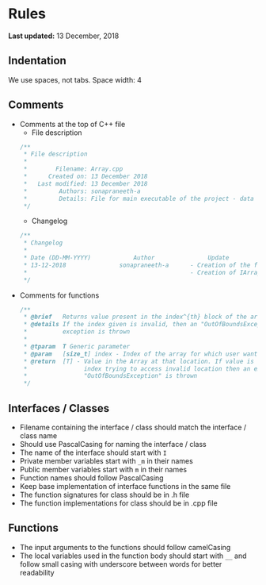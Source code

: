 # Rules

**Last updated:** 13 December, 2018

## Indentation

We use spaces, not tabs.
Space width: 4

## Comments

- Comments at the top of C++ file
    - File description
    ```cpp
    /**
     * File description
     *
     *        Filename: Array.cpp
     *      Created on: 13 December 2018
     *   Last modified: 13 December 2018
     *         Authors: sonapraneeth-a
     *         Details: File for main executable of the project - data structures
     */
    ```
    - Changelog
    ```cpp
    /**
     * Changelog
     *
     * Date (DD-MM-YYYY)            Author               Update
     * 13-12-2018               sonapraneeth-a      - Creation of the file
     *                                              - Creation of IArray interface
     */
    ```
- Comments for functions
  ```cpp
  /**
   * @brief   Returns value present in the index^{th} block of the array
   * @details If the index given is invalid, then an "OutOfBoundsException"
   *          exception is thrown
   *
   * @tparam  T Generic parameter
   * @param   [size_t] index - Index of the array for which user wants the contents
   * @return  [T] - Value in the Array at that location. If value is not set (or)
   *                index trying to access invalid location then an exception
   *                "OutOfBoundsException" is thrown
   */
   ```


## Interfaces / Classes

- Filename containing the interface / class should match the interface / class name
- Should use PascalCasing for naming the interface / class
- The name of the interface should start with ```I```
- Private member variables start with ```_m``` in their names
- Public member variables start with ```m``` in their names
- Function names should follow PascalCasing
- Keep base implementation of interface functions in the same file
- The function signatures for class should be in .h file
- The function implementations for class should be in .cpp file

## Functions

- The input arguments to the functions should follow camelCasing
- The local variables used in the function body should start with ```__``` and
  follow small casing with underscore between words for better readability